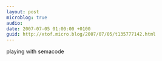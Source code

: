 ```yaml
---
layout: post
microblog: true
audio: 
date: 2007-07-05 01:00:00 +0100
guid: http://xtof.micro.blog/2007/07/05/t135777142.html
---
```

playing with semacode

